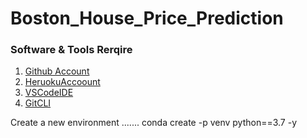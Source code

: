 # Boston_House_Price_Prediction

### Software & Tools Rerqire
1. [Github Account](https://www.github.com)
2. [HeruokuAccoount](https://heroku.com)
3. [VSCodeIDE](https://code.visualstudio.com/)
4. [GitCLI](https://git-scm.com/book/en/v2/Getting-Started-The-Command-Line)

Create  a new environment
.......
conda create -p venv python==3.7 -y
